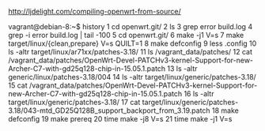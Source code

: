 
http://ljdelight.com/compiling-openwrt-from-source/

vagrant@debian-8:~$ history
 1  cd openwrt.git/
 2  ls
 3  grep error build.log
 4  grep -i error build.log  | tail -100
 5  cd openwrt.git/
 6  make -j1 V=s
 7  make target/linux/{clean,prepare} V=s QUILT=1
 8  make defconfig
 9  less .config
 10  ls -altr target/linux/ar71xx/patches-3.18/
 11  ls /vagrant_data/patches/
 12  cat /vagrant_data/patches/OpenWrt-Devel-PATCHv3-kernel-Support-for-new-Archer-C7-with-gd25q128-chip-in-15.05.1.patch
 13  ls -altr generic/linux/patches-3.18/004
 14  ls -altr target/linux/generic/patches-3.18/
 15  cat /vagrant_data/patches/OpenWrt-Devel-PATCHv3-kernel-Support-for-new-Archer-C7-with-gd25q128-chip-in-15.05.1.patch
 16  ls -altr target/linux/generic/patches-3.18/
 17  cat target/linux/generic/patches-3.18/043-mtd_GD25Q128B_support_backport_from_3.19.patch
 18  make defconfig
 19  make prereq
 20  time make -j8 V=s
 21  time make -j1 V=s
